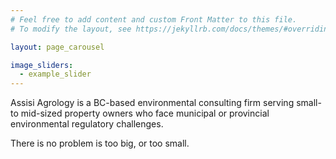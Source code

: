 ```yaml
---
# Feel free to add content and custom Front Matter to this file.
# To modify the layout, see https://jekyllrb.com/docs/themes/#overriding-theme-defaults

layout: page_carousel

image_sliders:
  - example_slider
---
```


<p class="quote">Assisi Agrology is a BC-based environmental consulting firm serving small- to mid-sized property owners who face municipal or provincial environmental regulatory challenges.</p>

<p class="quote">There is no problem is too big, or too small.</p>